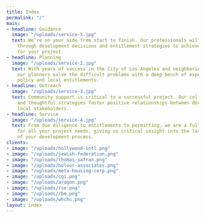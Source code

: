 ```yaml
---
title: Index
permalink: "/"
main:
- headline: Guidance
  image: "/uploads/service-1.jpg"
  text: We’re on your side from start to finish. Our professionals will guide you
    through development decisions and entitlement strategies to achieve the best outcome
    for your project.
- headline: Planning
  image: "/uploads/service-2.jpg"
  text: With years of success in the City of Los Angeles and neighboring jurisdictions,
    our planners solve the difficult problems with a deep bench of expertise in public
    policy and local entitlements.
- headline: Outreach
  image: "/uploads/service-3.jpg"
  text: Community support is critical to a successful project. Our collaborative approach
    and thoughtful strategies foster positive relationships between developers and
    local stakeholders.
- headline: Service
  image: "/uploads/service-4.jpg"
  text: From due diligence to entitlements to permitting, we are a full-service shop
    for all your project needs, giving us critical insight into the larger picture
    of your development process.
clients:
- image: "/uploads/hollywood-intl.png"
- image: "/uploads/jewish-federation.png"
- image: "/uploads/thomas-safran.png"
- image: "/uploads/bolour-associates.png"
- image: "/uploads/meta-housing-corp.png"
- image: "/uploads/cgi.png"
- image: "/uploads/aragon.png"
- image: "/uploads/rse.png"
- image: "/uploads/rbm.png"
- image: "/uploads/whchc.png"
layout: index
---
```


